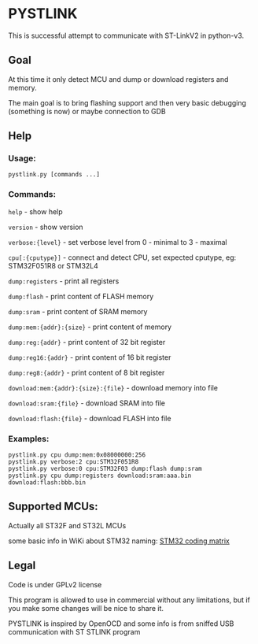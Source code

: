 # PYSTLINK

This is successful attempt to communicate with ST-LinkV2 in python-v3.

## Goal

 At this time it only detect MCU and dump or download registers and memory.

The main goal is to bring flashing support and then very basic debugging (something is now) or maybe connection to GDB

## Help

### Usage:
  `pystlink.py [commands ...]`

### Commands:
  `help` - show help

  `version` - show version

  `verbose:{level}` - set verbose level from 0 - minimal to 3 - maximal

  `cpu[:{cputype}]` - connect and detect CPU, set expected cputype, eg: STM32F051R8 or STM32L4

  `dump:registers` - print all registers

  `dump:flash` - print content of FLASH memory

  `dump:sram` - print content of SRAM memory

  `dump:mem:{addr}:{size}` - print content of memory

  `dump:reg:{addr}` - print content of 32 bit register

  `dump:reg16:{addr}` - print content of 16 bit register

  `dump:reg8:{addr}` - print content of 8 bit register

  `download:mem:{addr}:{size}:{file}` - download memory into file

  `download:sram:{file}` - download SRAM into file

  `download:flash:{file}` - download FLASH into file

### Examples:
```
pystlink.py cpu dump:mem:0x08000000:256
pystlink.py verbose:2 cpu:STM32F051R8
pystlink.py verbose:0 cpu:STM32F03 dump:flash dump:sram
pystlink.py cpu dump:registers download:sram:aaa.bin download:flash:bbb.bin
```

## Supported MCUs:

Actually all ST32F and ST32L MCUs

some basic info in WiKi about STM32 naming: [STM32 coding matrix](https://github.com/pavelrevak/pystlink/wiki/STM32-coding-matrix)

## Legal

Code is under GPLv2 license

This program is allowed to use in commercial without any limitations, but if you make some changes will be nice to share it.

PYSTLINK is inspired by OpenOCD and some info is from sniffed USB communication with ST STLINK program
